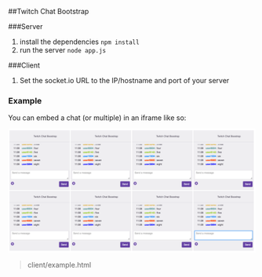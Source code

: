 ##Twitch Chat Bootstrap

###Server
1. install the dependencies `npm install`
2. run the server `node app.js`

###Client
1. Set the socket.io URL to the IP/hostname and port of your server

### Example
You can embed a chat (or multiple) in an iframe like so:

![embedded twitch chats](example.png)
> client/example.html
